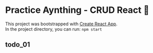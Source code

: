 # Practice Aynthing - CRUD React 🐶

This project was bootstrapped with [Create React App](https://github.com/facebook/create-react-app).<br>
In the project directory, you can run: `npm start`

## todo_01
